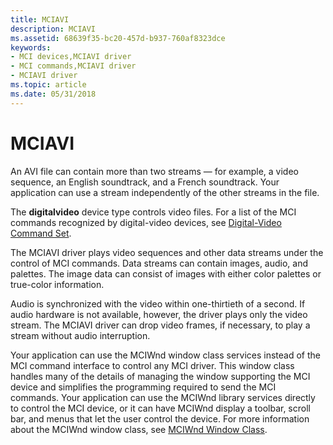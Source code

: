 ```yaml
---
title: MCIAVI
description: MCIAVI
ms.assetid: 68639f35-bc20-457d-b937-760af8323dce
keywords:
- MCI devices,MCIAVI driver
- MCI commands,MCIAVI driver
- MCIAVI driver
ms.topic: article
ms.date: 05/31/2018
---
```


# MCIAVI

An AVI file can contain more than two streams — for example, a video sequence, an English soundtrack, and a French soundtrack. Your application can use a stream independently of the other streams in the file.

The **digitalvideo** device type controls video files. For a list of the MCI commands recognized by digital-video devices, see [Digital-Video Command Set](digital-video-command-set.md).

The MCIAVI driver plays video sequences and other data streams under the control of MCI commands. Data streams can contain images, audio, and palettes. The image data can consist of images with either color palettes or true-color information.

Audio is synchronized with the video within one-thirtieth of a second. If audio hardware is not available, however, the driver plays only the video stream. The MCIAVI driver can drop video frames, if necessary, to play a stream without audio interruption.

Your application can use the MCIWnd window class services instead of the MCI command interface to control any MCI driver. This window class handles many of the details of managing the window supporting the MCI device and simplifies the programming required to send the MCI commands. Your application can use the MCIWnd library services directly to control the MCI device, or it can have MCIWnd display a toolbar, scroll bar, and menus that let the user control the device. For more information about the MCIWnd window class, see [MCIWnd Window Class](mciwnd-window-class.md).

 

 




